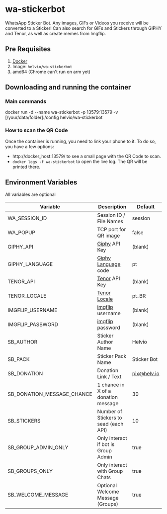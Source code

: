 # wa-stickerbot

WhatsApp Sticker Bot. Any images, GIFs or Videos you receive will be converted to a Sticker!
Can also search for GIFs and Stickers through GIPHY and Tenor, as well as create memes from Imgflip.

## Pre Requisites

1. [Docker]
2. Image: `helvio/wa-stickerbot`
3. amd64 (Chrome can't run on arm yet)

## Downloading and running the container

### Main commands

docker run -d --name wa-stickerbot -p 13579:13579 -v [/your/data/folder]:/config helvio/wa-stickerbot

### How to scan the QR Code

Once the container is running, you need to link your phone to it. To do so, you have a few options:

- http://docker_host:13579/ to see a small page with the QR Code to scan.
- `docker logs -f wa-stickerbot` to open the live log. The QR will be printed there.

## Environment Variables

All variables are optional

| Variable                   | Description                           | Default     |
| -------------------------- | ------------------------------------- | ----------- |
| WA_SESSION_ID              | Session ID / File Names               | session     |
| WA_POPUP                   | TCP port for QR image                 | false       |
| GIPHY_API                  | [Giphy] API Key                       | (blank)     |
| GIPHY_LANGUAGE             | [Giphy Language] code                 | pt          |
| TENOR_API                  | [Tenor] API Key                       | (blank)     |
| TENOR_LOCALE               | [Tenor Locale]                        | pt_BR       |
| IMGFLIP_USERNAME           | [imgflip] username                    | (blank)     |
| IMGFLIP_PASSWORD           | [imgflip] password                    | (blank)     |
| SB_AUTHOR                  | Sticker Author Name                   | Helvio      |
| SB_PACK                    | Sticker Pack Name                     | Sticker Bot |
| SB_DONATION                | Donation Link / Text                  | pix@helv.io |
| SB_DONATION_MESSAGE_CHANCE | 1 chance in X of a donation message   | 30          |
| SB_STICKERS                | Number of Stickers to sead (each API) | 10          |
| SB_GROUP_ADMIN_ONLY        | Only interact if bot is Group Admin   | true        |
| SB_GROUPS_ONLY             | Only interact with Group Chats        | true        |
| SB_WELCOME_MESSAGE         | Optional Welcome Message (Groups)     | true        |

[docker]: https://docs.docker.com/engine/install/
[giphy]: https://developers.giphy.com/branch/master/docs/api/
[giphy language]: https://developers.giphy.com/docs/optional-settings/#language-support
[tenor]: https://tenor.com/gifapi
[tenor locale]: https://developers.google.com/tenor/guides/localization
[imgflip]: https://imgflip.com/signup
